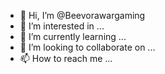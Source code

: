 - 👋 Hi, I’m @Beevorawargaming
- 👀 I’m interested in ...
- 🌱 I’m currently learning ...
- 💞️ I’m looking to collaborate on ...
- 📫 How to reach me ...

<!---
Beevorawargaming/Beevorawargaming is a ✨ special ✨ repository because its `README.md` (this file) appears on your GitHub profile.
You can click the Preview link to take a look at your changes.
--->
